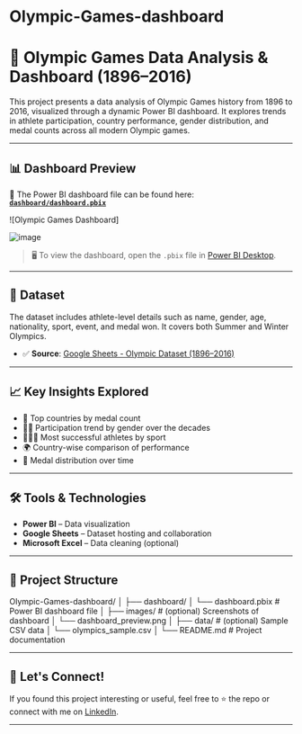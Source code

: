 # Olympic-Games-dashboard

# 🏅 Olympic Games Data Analysis & Dashboard (1896–2016)

This project presents a data analysis of Olympic Games history from 1896 to 2016, visualized through a dynamic Power BI dashboard. It explores trends in athlete participation, country performance, gender distribution, and medal counts across all modern Olympic games.

---

## 📊 Dashboard Preview

📁 The Power BI dashboard file can be found here:  
**[`dashboard/dashboard.pbix`](dashboard/dashboard.pbix)**

![Olympic Games Dashboard]

![image](https://github.com/user-attachments/assets/6de262d4-04ad-47b1-a233-62e5e2805d78)



> 🖥️ To view the dashboard, open the `.pbix` file in [Power BI Desktop](https://powerbi.microsoft.com/en-us/downloads/).

---

## 📂 Dataset

The dataset includes athlete-level details such as name, gender, age, nationality, sport, event, and medal won. It covers both Summer and Winter Olympics.

- ✅ **Source**: [Google Sheets - Olympic Dataset (1896–2016)](https://docs.google.com/spreadsheets/d/1f1zP1p0urmonX-A6R4DD5FXXn_dkx16ZvPLFqt5MDfU/edit?usp=sharing)

---

## 📈 Key Insights Explored

- 🥇 Top countries by medal count
- 🏃‍♂️ Participation trend by gender over the decades
- 🧑‍🤝‍🧑 Most successful athletes by sport
- 🌍 Country-wise comparison of performance
- 📆 Medal distribution over time

---

## 🛠️ Tools & Technologies

- **Power BI** – Data visualization
- **Google Sheets** – Dataset hosting and collaboration
- **Microsoft Excel** – Data cleaning (optional)

---

## 📌 Project Structure

Olympic-Games-dashboard/
│
├── dashboard/
│ └── dashboard.pbix # Power BI dashboard file
│
├── images/ # (optional) Screenshots of dashboard
│ └── dashboard_preview.png
│
├── data/ # (optional) Sample CSV data
│ └── olympics_sample.csv
│
└── README.md # Project documentation

---

## 🤝 Let's Connect!

If you found this project interesting or useful, feel free to ⭐ the repo or connect with me on [LinkedIn](https://www.linkedin.com/in/your-linkedin-profile/).

---

